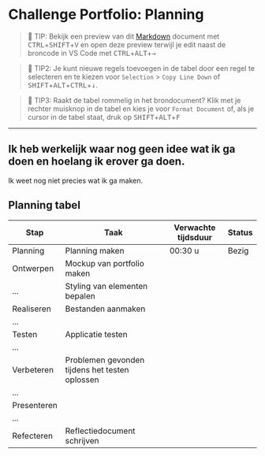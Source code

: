 # Challenge Portfolio: Planning

> :rocket: TIP: Bekijk een preview van dit [Markdown](https://guides.github.com/features/mastering-markdown/) document met <kbd>CTRL</kbd>+<kbd>SHIFT</kbd>+<kbd>V</kbd> en open deze preview terwijl je edit naast de broncode in VS Code met <kbd>CTRL</kbd>+<kbd>ALT</kbd>+<kbd>→</kbd>

> :rocket: TIP2: Je kunt nieuwe regels toevoegen in de tabel door een regel te selecteren en te kiezen voor `Selection` > `Copy Line Down` of <kbd>SHIFT</kbd>+<kbd>ALT</kbd>+<kbd>CTRL</kbd>+<kbd>↓</kbd>.

> :rocket: TIP3: Raakt de tabel rommelig in het brondocument? Klik met je rechter muisknop in de tabel en kies je voor `Format Document` of, als je cursor in de tabel staat, druk op <kbd>SHIFT</kbd>+<kbd>ALT</kbd>+<kbd>F</kbd>

---
## Ik heb werkelijk waar nog geen idee wat ik ga doen en hoelang ik erover ga doen. 
Ik weet nog niet precies wat ik ga maken. 

## Planning tabel

| Stap        | Taak                                           | Verwachte tijdsduur | Status |
| ----------- | ---------------------------------------------- | ------------------- | ------ |
| Planning    | Planning maken                                 | 00:30 u             | Bezig  |
| Ontwerpen   | Mockup van portfolio maken                     |                     |        |
| ...         | Styling van elementen bepalen                  |                     |        |
| Realiseren  | Bestanden aanmaken                             |                     |        |
| ...         |                                                |                     |        |
| Testen      | Applicatie testen                              |                     |        |
| ...         |                                                |                     |        |
| Verbeteren  | Problemen gevonden tijdens het testen oplossen |                     |        |
| ...         |                                                |                     |        |
| Presenteren |                                                |                     |        |
| ...         |                                                |                     |        |
| Refecteren  | Reflectiedocument schrijven                    |                     |        |